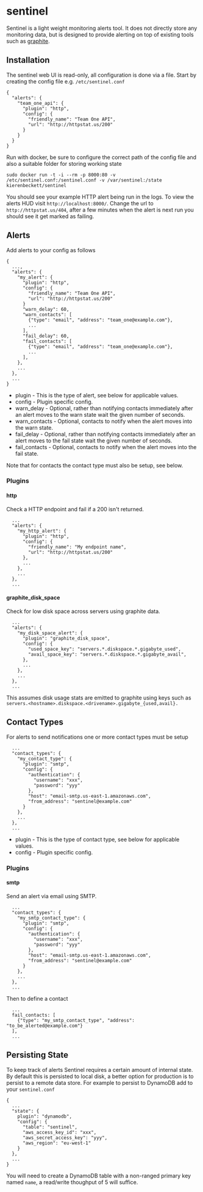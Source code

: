 sentinel
========

Sentinel is a light weight monitoring alerts tool.  It does not directly store any monitoring data, but is designed to provide alerting on top of existing tools such as [graphite](http://graphiteapp.org/).

Installation
------------

The sentinel web UI is read-only, all configuration is done via a file.  Start by creating the config file e.g. `/etc/sentinel.conf`

```
{
  "alerts": {
    "team_one_api": {
      "plugin": "http",
      "config": {
        "friendly_name": "Team One API",
        "url": "http://httpstat.us/200"
      }
    }
  }
}
```

Run with docker, be sure to configure the correct path of the config file and also a suitable folder for storing working state

```
sudo docker run -t -i --rm -p 8000:80 -v /etc/sentinel.conf:/sentinel.conf -v /var/sentinel:/state kierenbeckett/sentinel
```

You should see your example HTTP alert being run in the logs.  To view the alerts HUD visit `http://localhost:8000/`.  Change the url to `http://httpstat.us/404`, after a few minutes when the alert is next run you should see it get marked as failing.

Alerts
------

Add alerts to your config as follows

```
{
  ...,
  "alerts": {
    "my_alert": {
      "plugin": "http",
      "config": {
        "friendly_name": "Team One API",
        "url": "http://httpstat.us/200"
      }
      "warn_delay": 60,
      "warn_contacts": [
        {"type": "email", "address": "team_one@example.com"},
        ...
      ],
      "fail_delay": 60,
      "fail_contacts": [
        {"type": "email", "address": "team_one@example.com"},
        ...
      ],
    },
    ...
  },
  ...
}
```

* plugin - This is the type of alert, see below for applicable values.
* config - Plugin specific config.
* warn_delay - Optional, rather than notifying contacts immediately after an alert moves to the warn state wait the given number of seconds.
* warn_contacts - Optional, contacts to notify when the alert moves into the warn state.
* fail_delay - Optional, rather than notifying contacts immediately after an alert moves to the fail state wait the given number of seconds.
* fail_contacts - Optional, contacts to notify when the alert moves into the fail state.

Note that for contacts the contact type must also be setup, see below.

### Plugins

#### http

Check a HTTP endpoint and fail if a 200 isn't returned.

```
  ...
  "alerts": {
    "my_http_alert": {
      "plugin": "http",
      "config": {
        "friendly_name": "My endpoint name",
        "url": "http://httpstat.us/200"
      },
      ...
    },
    ...
  },
  ...
```

#### graphite_disk_space

Check for low disk space across servers using graphite data.

```
  ...
  "alerts": {
    "my_disk_space_alert": {
      "plugin": "graphite_disk_space",
      "config": {
        "used_space_key": "servers.*.diskspace.*.gigabyte_used",
        "avail_space_key": "servers.*.diskspace.*.gigabyte_avail",
      },
      ...
    },
    ...
  },
  ...
```

This assumes disk usage stats are emitted to graphite using keys such as `servers.<hostname>.diskspace.<drivename>.gigabyte_{used,avail}.`

Contact Types
-------------

For alerts to send notifications one or more contact types must be setup

```
  ...
  "contact_types": {
    "my_contact_type": {
      "plugin": "smtp",
      "config": {
        "authentication": {
          "username": "xxx",
          "password": "yyy"
        },
        "host": "email-smtp.us-east-1.amazonaws.com",
        "from_address": "sentinel@example.com"
      }
    },
    ...
  },
  ...
```

* plugin - This is the type of contact type, see below for applicable values.
* config - Plugin specific config.

### Plugins

#### smtp

Send an alert via email using SMTP.

```
  ...
  "contact_types": {
    "my_smtp_contact_type": {
      "plugin": "smtp",
      "config": {
        "authentication": {
          "username": "xxx",
          "password": "yyy"
        },
        "host": "email-smtp.us-east-1.amazonaws.com",
        "from_address": "sentinel@example.com"
      }
    },
    ...
  },
  ...
```

Then to define a contact

```
  ...
  fail_contacts: [
    {"type": "my_smtp_contact_type", "address": "to_be_alerted@example.com"}
  ],
  ...
```

Persisting State
----------------

To keep track of alerts Sentinel requires a certain amount of internal state.  By default this is persisted to local disk, a better option for production is to persist to a remote data store.  For example to persist to DynamoDB add to your `sentinel.conf`

```
{
  ...
  "state": {
    plugin": "dynamodb",
    "config": {
      "table": "sentinel",
      "aws_access_key_id": "xxx",
      "aws_secret_access_key": "yyy",
      "aws_region": "eu-west-1"
    }
  },
  ...
}
```

You will need to create a DynamoDB table with a non-ranged primary key named `name`, a read/write thoughput of 5 will suffice.
